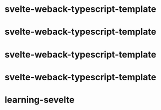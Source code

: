 # svelte-weback-typescript-template
# svelte-weback-typescript-template
# svelte-weback-typescript-template
# svelte-weback-typescript-template
# learning-sevelte
